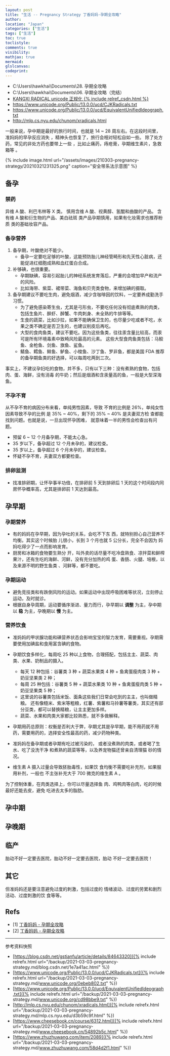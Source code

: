 ```yaml
---
layout: post
title: "生活 -- Pregnancy Strategy 丁香妈妈·孕期全攻略"
author:
location: "Japan"
categories: ["生活"]
tags: ["生活"]
toc: true
toclistyle:
comments: true
visibility:
mathjax: true
mermaid:
glslcanvas:
codeprint:
---
```


* C:\Users\hawkhai\Documents\28. 孕期全攻略
* C:\Users\hawkhai\Documents\06. 孕期全攻略（完结）
* [KANGXI RADICAL unicode 正规化 {% include relref_csdn.html %}](https://blog.csdn.net/gstianfu/article/details/84643320)
* https://www.unicode.org/Public/13.0.0/ucd/CJKRadicals.txt
* https://www.unicode.org/Public/13.0.0/ucd/EquivalentUnifiedIdeograph.txt
* http://mlp.cs.nyu.edu/chunom/xradicals.html

一般来说，孕中期是最好的旅行时间，也就是 14 ~ 28 周左右。在这段时间里，准妈妈的早孕反应消失
，精神头也恢复了，旅行会相对轻松自如一些。
除了处方药，常见的非处方药也要带上一些
，比如止痛药，痔疮膏，孕期维生素片，急救箱等
。

{% include image.html url="/assets/images/210303-pregnancy-strategy/20210321231325.png" caption="安全带系法示意图" %}


## 备孕


### 禁药

异维 A 酸、利巴韦林等 X 类。
慎用含维 A 酸、视黄醇、氢醌和曲酸的产品。
含有维 A 酸和衍生物的产品、美白祛斑
类产品孕期慎用，如果有化妆需求也推荐粉质
类的基础妆容产品。


### 备孕营养

1. 备孕期，叶酸绝对不能少。
    * 备孕一定要吃足够的叶酸，这能预防胎儿神经管畸形和先天性心脏病，还能促进红细胞成熟和血红蛋白合成。
2. 补够碘，也很重要。
    * 孕期缺碘，容易引起胎儿的神经系统发育落后，严重的会增加早产和流产的风险。
    * 比如海带、紫菜、裙带菜、海鱼和贝壳类食物，来增加碘的摄取。
3. 备孕期建议不要吃生肉，避免烟酒，减少含咖啡因的饮料，一定要养成勤洗手习惯。
    * 为了避免感染寄生虫，尤其是弓形虫，不要吃任何没有彻底煮熟的肉类，包括生鱼片、醉虾、醉蟹、牛肉刺身、未全熟的牛排等等。
    * 生食的蔬菜，比如沙拉，如果不能确保卫生的，也尽量少吃或者不吃，水果之类不确定是否卫生的，也建议削皮后再吃。
    * 大型的食肉鱼类，建议不要吃。因为这些鱼类，往往汞含量比较高，而汞可是所有环境毒素中致畸风险最高的元素。
        这些大型食肉鱼类包括：马鲛鱼、金枪鱼、剑鱼、旗鱼、鲨鱼。
    * 鲭鱼、鳕鱼、鲱鱼、鲈鱼、小梭鱼、沙丁鱼、罗非鱼，都是美国 FDA 推荐的备孕期鱼类的好选择，可以每周吃两到三次。

事实上，不建议孕妇吃的食物，并不多，只有以下三种：没有煮熟的食物，包括肉、蛋、海鲜，没有消毒
的牛奶；然后是烟酒和含汞量高的鱼，一般是大型深海鱼。


### 不孕不育

从不孕不育的病因分布来看，单纯男性因素，导致
不育的比例是 26%，单纯女性因素导致不孕的比例
是 35% ~ 40%，剩下的 35% ~ 40% 是夫妻双方检
查都能找到问题。也就是说，一旦出现怀孕困难，
就意味着一半的男性会检查出有问题。

* 预留 6 ~ 12 个月备孕期，不能太心急。
* 35 岁以下，备孕超过 12 个月未孕的，建议检查。
* 35 岁以上，备孕超过 6 个月未孕的，建议检查。
* 怀疑不孕不育，夫妻双方都要检查。


### 排卵监测

* 找准排卵期，让怀孕事半功倍，在排卵前 5 天到排卵后 1 天的这个时间段内同房怀孕概率高，尤其是排卵前 1 天达到最高。


## 孕早期


### 孕期营养

* 有的妈妈在孕早期，因为孕吐的关系，会吃不下东
西，就特别担心自己营养不均衡。其实这个时候胎
儿很小，长到 3 个月也就 5 公分长，完全不会因为
妈妈吃得少了一点而影响发育。
* 厨房和冰箱的食物要生熟分
开，叫外卖的话尽量不吃冷盘熟食、凉拌菜和鲜榨
果汁，还有生吃的海鲜、河鲜，没有充分加热的鸡
蛋、香肠、火腿、培根，以及来源不明的野生鱼类
、河鲜等，都不要吃。


### 孕期运动

* 避免竞技类和有跌倒风险的运动。如果运动中出现呼吸困难等状况，立刻停止运动，及时就诊。
* 根据自身孕周期，运动要循序渐进、量力而行，孕早期以 **调整** 为主，孕中期以 **稳** 为主，孕晚期以 **慢** 为主。


### 营养饮食

* 准妈妈的甲状腺功能和碘营养状态会影响宝宝的智力发育，需要重视。孕期需要使用加碘盐和食用富含碘的食物。
* 孕期饮食多样化，每周吃 25 种以上食物，合理搭配，包括主主、蔬菜、肉类、水果、奶制品的摄入。
    * 每天 12 种包括：谷薯类 3 种 + 蔬菜水果类 4 种 + 鱼禽蛋瘦肉类 3 种 + 奶豆坚果类 2 种；
    * 每周 25 种包括：谷薯类 5 种 + 蔬菜水果类 10 种 + 鱼禽蛋瘦肉类 5 种 + 奶豆坚果类 5 种；
    * 这里说的谷薯类包括米饭、面条这些我们日常会吃到的主主，也叫做精粮。
        还有像糙米、紫米等粗粮，红薯、紫薯和马铃薯等薯类，其实还有部分豆类，都可以替换精粮，让主主更加多样。
    * 蔬菜、水果和肉类大家都比较熟悉，就不多做解释。

* 孕期用药总原则：权衡是否利大于弊，孕期尤其是孕早期，能不用药就不用药，需要用药的，选择安全性最高的药，减少药物种类。
* 准妈妈在备孕期或者孕期有吃过被污染的，
或者没煮熟的肉类，或者喝了生水、吃了没洗干净
和煮熟的蔬菜等等，以及养宠物猫还曾亲自清理猫
砂的情况。
* 维生素 A 摄入过量会导致胚胎毒性，如果饮
食均衡不需要吃补充剂，如果服用补剂，一般也
不主张补充大于 700 微克的维生素 A 。

为了控制体重，在肉类选择上，你可以尽量选择鱼
肉、鸡鸭肉等白肉，吃的时候最好还能去皮，避免
吃进去太多的脂肪。


## 孕中期


## 孕晚期


## 临产

胎动不好一定要去医院，胎动不好一定要去医院，胎动
不好一定要去医院！


## 其它

但准妈妈还是要注意避免过度的刺激，包括过度的
情绪波动、过度的劳累和剧烈活动、过度刺激的饮
食等等。


## Refs

- [1] [丁香妈妈 - 孕期全攻略](https://www.cheesebook.cn/course/6312.html)
- [2] [丁香妈妈 - 孕期全攻略](https://www.zhuzhuwang.com/item/2089)

<hr class='reviewline'/>
<p class='reviewtip'><script type='text/javascript' src='{% include relrefx.html url="/assets/reviewjs/blogs/2021-03-03-pregnancy-strategy.md.js" %}'></script></p>
<font class='ref_snapshot'>参考资料快照</font>

- [https://blog.csdn.net/gstianfu/article/details/84643320]({% include relrefx.html url="/backup/2021-03-03-pregnancy-strategy.md/blog.csdn.net/1e7a41ac.html" %})
- [https://www.unicode.org/Public/13.0.0/ucd/CJKRadicals.txt]({% include relrefx.html url="/backup/2021-03-03-pregnancy-strategy.md/www.unicode.org/0ebeb802.txt" %})
- [https://www.unicode.org/Public/13.0.0/ucd/EquivalentUnifiedIdeograph.txt]({% include relrefx.html url="/backup/2021-03-03-pregnancy-strategy.md/www.unicode.org/cd98bbe9.txt" %})
- [http://mlp.cs.nyu.edu/chunom/xradicals.html]({% include relrefx.html url="/backup/2021-03-03-pregnancy-strategy.md/mlp.cs.nyu.edu/d3b59c9f.html" %})
- [https://www.cheesebook.cn/course/6312.html]({% include relrefx.html url="/backup/2021-03-03-pregnancy-strategy.md/www.cheesebook.cn/54892b5c.html" %})
- [https://www.zhuzhuwang.com/item/2089]({% include relrefx.html url="/backup/2021-03-03-pregnancy-strategy.md/www.zhuzhuwang.com/58d4d2f1.html" %})
